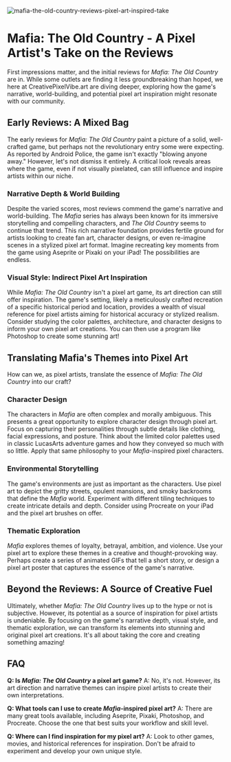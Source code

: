 ![mafia-the-old-country-reviews-pixel-art-inspired-take](https://images.pexels.com/photos/9210385/pexels-photo-9210385.jpeg?auto=compress&cs=tinysrgb&fit=crop&h=627&w=1200)

# Mafia: The Old Country - A Pixel Artist's Take on the Reviews

First impressions matter, and the initial reviews for *Mafia: The Old Country* are in. While some outlets are finding it less groundbreaking than hoped, we here at CreativePixelVibe.art are diving deeper, exploring how the game's narrative, world-building, and potential pixel art inspiration might resonate with our community.

## Early Reviews: A Mixed Bag

The early reviews for *Mafia: The Old Country* paint a picture of a solid, well-crafted game, but perhaps not the revolutionary entry some were expecting. As reported by Android Police, the game isn't exactly "blowing anyone away." However, let's not dismiss it entirely. A critical look reveals areas where the game, even if not visually pixelated, can still influence and inspire artists within our niche.

### Narrative Depth & World Building

Despite the varied scores, most reviews commend the game's narrative and world-building. The *Mafia* series has always been known for its immersive storytelling and compelling characters, and *The Old Country* seems to continue that trend. This rich narrative foundation provides fertile ground for artists looking to create fan art, character designs, or even re-imagine scenes in a stylized pixel art format. Imagine recreating key moments from the game using Aseprite or Pixaki on your iPad! The possibilities are endless.

### Visual Style: Indirect Pixel Art Inspiration

While *Mafia: The Old Country* isn't a pixel art game, its art direction can still offer inspiration. The game's setting, likely a meticulously crafted recreation of a specific historical period and location, provides a wealth of visual reference for pixel artists aiming for historical accuracy or stylized realism. Consider studying the color palettes, architecture, and character designs to inform your own pixel art creations. You can then use a program like Photoshop to create some stunning art!

## Translating Mafia's Themes into Pixel Art

How can we, as pixel artists, translate the essence of *Mafia: The Old Country* into our craft?

### Character Design

The characters in *Mafia* are often complex and morally ambiguous. This presents a great opportunity to explore character design through pixel art. Focus on capturing their personalities through subtle details like clothing, facial expressions, and posture. Think about the limited color palettes used in classic LucasArts adventure games and how they conveyed so much with so little. Apply that same philosophy to your *Mafia*-inspired pixel characters.

### Environmental Storytelling

The game's environments are just as important as the characters. Use pixel art to depict the gritty streets, opulent mansions, and smoky backrooms that define the *Mafia* world. Experiment with different tiling techniques to create intricate details and depth. Consider using Procreate on your iPad and the pixel art brushes on offer.

### Thematic Exploration

*Mafia* explores themes of loyalty, betrayal, ambition, and violence. Use your pixel art to explore these themes in a creative and thought-provoking way. Perhaps create a series of animated GIFs that tell a short story, or design a pixel art poster that captures the essence of the game's narrative.

## Beyond the Reviews: A Source of Creative Fuel

Ultimately, whether *Mafia: The Old Country* lives up to the hype or not is subjective. However, its potential as a source of inspiration for pixel artists is undeniable. By focusing on the game's narrative depth, visual style, and thematic exploration, we can transform its elements into stunning and original pixel art creations. It's all about taking the core and creating something amazing!

## FAQ

**Q: Is *Mafia: The Old Country* a pixel art game?**
A: No, it's not. However, its art direction and narrative themes can inspire pixel artists to create their own interpretations.

**Q: What tools can I use to create *Mafia*-inspired pixel art?**
A: There are many great tools available, including Aseprite, Pixaki, Photoshop, and Procreate. Choose the one that best suits your workflow and skill level.

**Q: Where can I find inspiration for my pixel art?**
A: Look to other games, movies, and historical references for inspiration. Don't be afraid to experiment and develop your own unique style.
